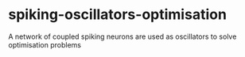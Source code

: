 # spiking-oscillators-optimisation
A network of coupled spiking neurons are used as oscillators to solve optimisation problems
